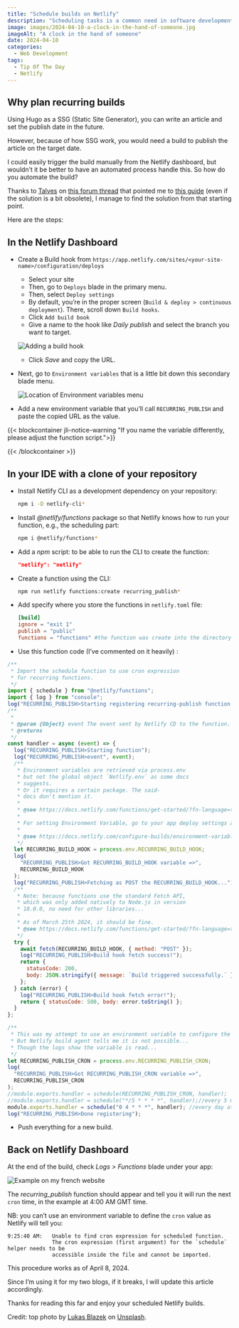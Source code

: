 ```yaml
---
title: "Schedule builds on Netlify"
description: "Scheduling tasks is a common need in software development. With my Hugo blogs, I needed such a task to automate the publishing workflow of my articles."
image: images/2024-04-10-a-clock-in-the-hand-of-someone.jpg
imageAlt: "A clock in the hand of someone"
date: 2024-04-10
categories:
  - Web Development
tags:
  - Tip Of The Day
  - Netlify
---
```


## Why plan recurring builds

Using Hugo as a SSG (Static Site Generator), you can write an article and set the publish date in the future.

However, because of how SSG work, you would need a build to publish the article on the target date.

I could easily trigger the build manually from the Netlify dashboard, but wouldn’t it be better to have an automated process handle this. So how do you automate the build?

Thanks to [Talves](https://answers.netlify.com/u/talves) on [this forum thread](https://answers.netlify.com/t/scheduling-builds-and-deploys-with-netlify/2563/5) that pointed me to [this guide](https://www.raymondcamden.com/2022/02/04/an-early-look-at-netlify-scheduled-functions) (even if the solution is a bit obsolete), I manage to find the solution from that starting point.

Here are the steps:

## In the Netlify Dashboard

- Create a Build hook from `https://app.netlify.com/sites/<your-site-name>/configuration/deploys`

  - Select your site
  - Then, go to `Deploys` blade in the primary menu.
  - Then, select `Deploy settings`
  - By default, you’re in the proper screen (`Build & deploy > continuous deployment`). There, scroll down `Build hooks`.
  - Click `Add build book`
  - Give a name to the hook like _Daily publish_ and select the branch you want to target.

  ![Adding a build hook](images/build-hook-form.jpg)

  - Click _Save_ and copy the URL.

- Next, go to `Environment variables` that is a little bit down this secondary blade menu.

  ![Location of `Environment variables` menu](images/environment-variables-menu-blade.jpg)

- Add a new environment variable that you’ll call `RECURRING_PUBLISH` and paste the copied URL as the value.

{{< blockcontainer jli-notice-warning "If you name the variable differently, please adjust the function script.">}}

{{< /blockcontainer >}}

## In your IDE with a clone of your repository

- Install Netlify CLI as a development dependency on your repository:

  ```bash
  npm i -D netlify-cli*
  ```

- Install _@netlify/functions_ package so that Netlify knows how to run your function, e.g., the scheduling part:

  ```bash
  npm i @netlify/functions*
  ```

- Add a _npm_ script: to be able to run the CLI to create the function:

  ```json
  "netlify": "netlify"
  ```

- Create a function using the CLI:

  ```bash
  npm run netlify functions:create recurring_publish*
  ```

- Add specify where you store the functions in `netlify.toml` file:

  ```toml
  [build]
  ignore = "exit 1"
  publish = "public"
  functions = "functions" #the function was create into the directory 'functions' at the root of your repository.
  ```

- Use this function code (I’ve commented on it heavily) :

```jsx
/**
 * Import the schedule function to use cron expression
 * for recurring functions.
 */
import { schedule } from "@netlify/functions";
import { log } from "console";
log("RECURRING_PUBLISH>Starting registering recurring-publish function...");
/**
 *
 * @param {Object} event The event sent by Netlify CD to the function.
 * @returns
 */
const handler = async (event) => {
  log("RECURRING_PUBLISH>Starting function");
  log("RECURRING_PUBLISH>event", event);
  /**
   * Environment variables are retrieved via process.env
   * but not the global object `Netlify.env` as some docs
   * suggests.
   * Or it requires a certain package. The said-
   * docs don't mention it.
   *
   * @see https://docs.netlify.com/functions/get-started/?fn-language=ts#environment-variables
   *
   * For setting Environment Variable, go to your app deploy settings and select the "Environment Variables" blade.
   *
   * @see https://docs.netlify.com/configure-builds/environment-variables/
   */
  let RECURRING_BUILD_HOOK = process.env.RECURRING_BUILD_HOOK;
  log(
    "RECURRING_PUBLISH>Got RECURRING_BUILD_HOOK variable =>",
    RECURRING_BUILD_HOOK
  );
  log("RECURRING_PUBLISH>Fetching as POST the RECURRING_BUILD_HOOK...");
  /**
   * Note: because functions use the standard Fetch API,
   * which was only added natively to Node.js in version
   * 18.0.0, no need for other libraries...
   *
   * As of March 25th 2024, it should be fine.
   * @see https://docs.netlify.com/functions/get-started/?fn-language=ts#runtime
   */
  try {
    await fetch(RECURRING_BUILD_HOOK, { method: "POST" });
    log("RECURRING_PUBLISH>Build hook fetch success!");
    return {
      statusCode: 200,
      body: JSON.stringify({ message: `Build triggered successfully.` }),
    };
  } catch (error) {
    log("RECURRING_PUBLISH>Build hook fetch error!");
    return { statusCode: 500, body: error.toString() };
  }
};

/**
 * This was my attempt to use an environment variable to configure the cron.
 * But Netlify build agent tells me it is not possible...
 * Though the logs show the variable is read...
 */
let RECURRING_PUBLISH_CRON = process.env.RECURRING_PUBLISH_CRON;
log(
  "RECURRING_PUBLISH>Got RECURRING_PUBLISH_CRON variable =>",
  RECURRING_PUBLISH_CRON
);
//module.exports.handler = schedule(RECURRING_PUBLISH_CRON, handler);
//module.exports.handler = schedule("*/5 * * * *", handler);//every 5 min
module.exports.handler = schedule("0 4 * * *", handler); //every day at 4am GMT
log("RECURRING_PUBLISH>Done registering");
```

- Push everything for a new build.

## Back on Netlify Dashboard

At the end of the build, check _Logs > Functions_ blade under your app:

![Example on my french website](images/2024-04-10-running-recurring-function.jpg)

The _recurring_publish_ function should appear and tell you it will run the next `cron` time, in the example at 4:00 AM GMT time.

NB: you can’t use an environment variable to define the `cron` value as Netlify will tell you:

```log
9:25:40 AM:   Unable to find cron expression for scheduled function.
              The cron expression (first argument) for the `schedule` helper needs to be
              accessible inside the file and cannot be imported.
```

This procedure works as of April 8, 2024.

Since I’m using it for my two blogs, if it breaks, I will update this article accordingly.

Thanks for reading this far and enjoy your scheduled Netlify builds.

Credit: top photo by [Lukas Blazek](https://unsplash.com/@goumbik?utm_content=creditCopyText&utm_medium=referral&utm_source=unsplash) on [Unsplash](https://unsplash.com/photos/person-holding-white-mini-bell-alarmclock-UAvYasdkzq8?utm_content=creditCopyText&utm_medium=referral&utm_source=unsplash).
